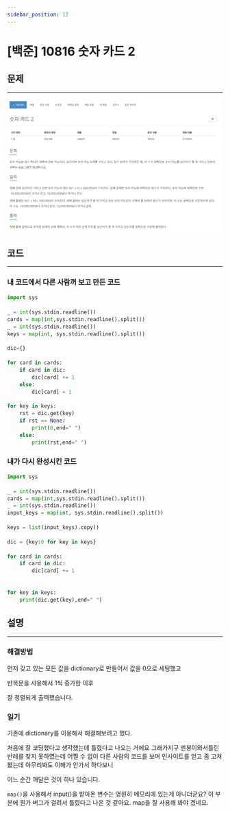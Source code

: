 ```yaml
---
sidebar_position: 12
---
```


# [백준] 10816 숫자 카드 2

## 문제

---

![Alt text](./img/1-30/image12.png)

## 코드

---

### 내 코드에서 다른 사람꺼 보고 만든 코드

```python
import sys

_ = int(sys.stdin.readline())
cards = map(int,sys.stdin.readline().split())
_ = int(sys.stdin.readline())
keys = map(int, sys.stdin.readline().split())

dic={}

for card in cards:
    if card in dic:
        dic[card] += 1
    else:
        dic[card] = 1

for key in keys:
    rst = dic.get(key)
    if rst == None:
        print(0,end=" ")
    else:
        print(rst,end=" ")
```

### 내가 다시 완성시킨 코드

```python
import sys

_ = int(sys.stdin.readline())
cards = map(int,sys.stdin.readline().split())
_ = int(sys.stdin.readline())
input_keys = map(int, sys.stdin.readline().split())

keys = list(input_keys).copy()

dic = {key:0 for key in keys}

for card in cards:
    if card in dic:
        dic[card] += 1


for key in keys:
    print(dic.get(key),end=" ")
```

## 설명

---

### 해결방법

먼저 갖고 있는 모든 값을 dictionary로 만들어서 값을 0으로 세팅했고

반복문을 사용해서 1씩 증가한 이후

잘 정렬되게 출력했습니다.

### 일기

기존에 dictionary를 이용해서 해결해보려고 했다.

처음에 잘 코딩했다고 생각했는데 틀렸다고 나오는 거에요 그래가지구 멘붕이와서틀린 반례를 찾지 못하였는데 어쩔 수 없이 다른 사람의 코드를 보며 인사이트를 얻고 좀 고쳐봤는데 아무리봐도 이해가 안가서 하다보니

어느 순간 깨달은 것이 하나 있습니다.

`map()`을 사용해서 input()을 받아온 변수는 영원히 메모리에 있는게 아니더군요? 이 부분에 뭔가 버그가 걸려서 틀렸다고 나온 것 같아요. map을 잘 사용해 봐야 겠네요.
